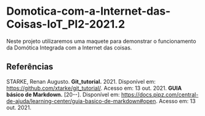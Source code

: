 # Domotica-com-a-Internet-das-Coisas-IoT_PI2-2021.2
Neste projeto utilizaremos uma maquete para demonstrar o funcionamento da Domótica Integrada com a Internet das coisas.



## Referências


STARKE, Renan Augusto. **Git_tutorial.** 2021. Disponível em: <https://github.com/xtarke/git_tutorial/>. Acesso em: 13 out. 2021.
**GUIA básico de Markdown.** [20--]. Disponível em: <https://docs.pipz.com/central-de-ajuda/learning-center/guia-basico-de-markdown#open>. Acesso em: 13 out. 2021.
